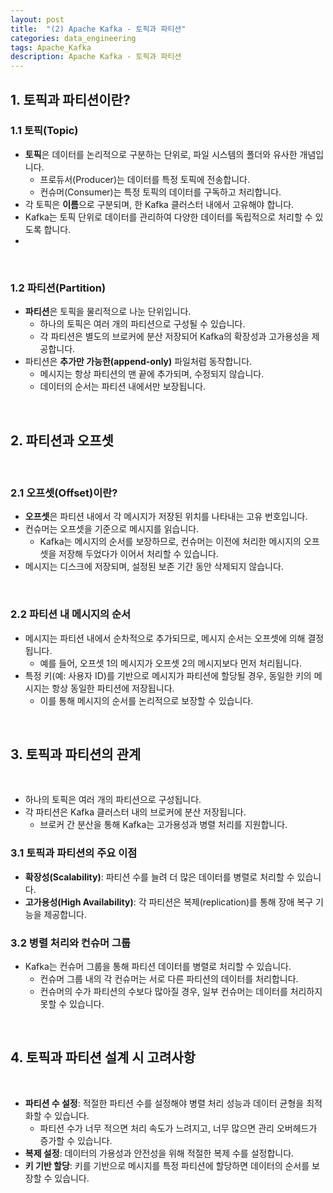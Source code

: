 ```yaml
---
layout: post
title:  "(2) Apache Kafka - 토픽과 파티션"
categories: data_engineering
tags: Apache_Kafka
description: Apache Kafka - 토픽과 파티션
---
```


<h2>
    <span class="jjw_h2_style">1. 토픽과 파티션이란? </span>
</h2>

<h3>1.1 토픽(Topic)</h3>

- **토픽**은 데이터를 논리적으로 구분하는 단위로, 파일 시스템의 폴더와 유사한 개념입니다.  
  - 프로듀서(Producer)는 데이터를 특정 토픽에 전송합니다.
  - 컨슈머(Consumer)는 특정 토픽의 데이터를 구독하고 처리합니다.
- 각 토픽은 **이름**으로 구분되며, 한 Kafka 클러스터 내에서 고유해야 합니다.
- Kafka는 토픽 단위로 데이터를 관리하여 다양한 데이터를 독립적으로 처리할 수 있도록 합니다.
- 
<br>

<h3>1.2 파티션(Partition)</h3>

- **파티션**은 토픽을 물리적으로 나눈 단위입니다.  
  - 하나의 토픽은 여러 개의 파티션으로 구성될 수 있습니다.
  - 각 파티션은 별도의 브로커에 분산 저장되어 Kafka의 확장성과 고가용성을 제공합니다.
- 파티션은 **추가만 가능한(append-only)** 파일처럼 동작합니다.
  - 메시지는 항상 파티션의 맨 끝에 추가되며, 수정되지 않습니다.
  - 데이터의 순서는 파티션 내에서만 보장됩니다.

<br>

<h2>
    <span class="jjw_h2_style">2. 파티션과 오프셋</span>
</h2>
<br>

<h3>2.1 오프셋(Offset)이란?</h3>

- **오프셋**은 파티션 내에서 각 메시지가 저장된 위치를 나타내는 고유 번호입니다.
- 컨슈머는 오프셋을 기준으로 메시지를 읽습니다.
  - Kafka는 메시지의 순서를 보장하므로, 컨슈머는 이전에 처리한 메시지의 오프셋을 저장해 두었다가 이어서 처리할 수 있습니다.
- 메시지는 디스크에 저장되며, 설정된 보존 기간 동안 삭제되지 않습니다.

<br>

<h3>2.2 파티션 내 메시지의 순서</h3>

- 메시지는 파티션 내에서 순차적으로 추가되므로, 메시지 순서는 오프셋에 의해 결정됩니다.
  - 예를 들어, 오프셋 1의 메시지가 오프셋 2의 메시지보다 먼저 처리됩니다.
- 특정 키(예: 사용자 ID)를 기반으로 메시지가 파티션에 할당될 경우, 동일한 키의 메시지는 항상 동일한 파티션에 저장됩니다.
  - 이를 통해 메시지의 순서를 논리적으로 보장할 수 있습니다.

<br>


<h2>
    <span class="jjw_h2_style">3. 토픽과 파티션의 관계</span>
</h2>

<br>

- 하나의 토픽은 여러 개의 파티션으로 구성됩니다.
- 각 파티션은 Kafka 클러스터 내의 브로커에 분산 저장됩니다.
  - 브로커 간 분산을 통해 Kafka는 고가용성과 병렬 처리를 지원합니다.

<h3>3.1 토픽과 파티션의 주요 이점</h3>

- **확장성(Scalability)**: 파티션 수를 늘려 더 많은 데이터를 병렬로 처리할 수 있습니다.
- **고가용성(High Availability)**: 각 파티션은 복제(replication)를 통해 장애 복구 기능을 제공합니다.

<h3>3.2 병렬 처리와 컨슈머 그룹</h3>

- Kafka는 컨슈머 그룹을 통해 파티션 데이터를 병렬로 처리할 수 있습니다.
  - 컨슈머 그룹 내의 각 컨슈머는 서로 다른 파티션의 데이터를 처리합니다.
  - 컨슈머의 수가 파티션의 수보다 많아질 경우, 일부 컨슈머는 데이터를 처리하지 못할 수 있습니다.

<br>

<h2>
    <span class="jjw_h2_style">4. 토픽과 파티션 설계 시 고려사항 </span>
</h2>
<br>

- **파티션 수 설정**: 적절한 파티션 수를 설정해야 병렬 처리 성능과 데이터 균형을 최적화할 수 있습니다.
  - 파티션 수가 너무 적으면 처리 속도가 느려지고, 너무 많으면 관리 오버헤드가 증가할 수 있습니다.
- **복제 설정**: 데이터의 가용성과 안전성을 위해 적절한 복제 수를 설정합니다.
- **키 기반 할당**: 키를 기반으로 메시지를 특정 파티션에 할당하면 데이터의 순서를 보장할 수 있습니다.
